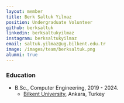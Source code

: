```yaml
---
layout: member
title: Berk Saltuk Yılmaz
position: Undergraduate Volunteer
github: berksaltuk
linkedin: berksaltukyilmaz
instagram: berksaltukyilmaz
email: saltuk.yilmaz@ug.bilkent.edu.tr
image: /images/team/berksaltuk.png
alumni: true
---
```



### Education

- B.Sc., Computer Engineering, 2019 - 2024.
  - [Bilkent University](http://www.cs.bilkent.edu.tr/), Ankara, Turkey
